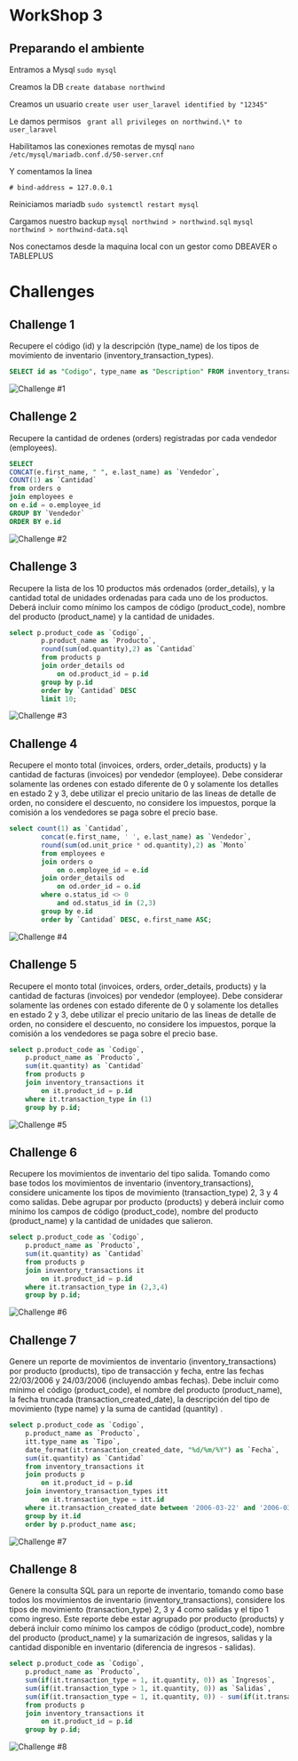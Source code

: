 # WorkShop 3

## Preparando el ambiente

Entramos a Mysql
`sudo mysql`

Creamos la DB
`create database northwind`

Creamos un usuario
`create user user_laravel identified by "12345"`

Le damos permisos
` grant all privileges on northwind.\* to user_laravel`

Habilitamos las conexiones remotas de mysql
`nano /etc/mysql/mariadb.conf.d/50-server.cnf`

Y comentamos la linea

```
# bind-address = 127.0.0.1
```

Reiniciamos mariadb
`sudo systemctl restart mysql`

Cargamos nuestro backup
`mysql northwind > northwind.sql`
`mysql northwind > northwind-data.sql`

Nos conectamos desde la maquina local con un gestor como DBEAVER o TABLEPLUS

# Challenges

## Challenge 1

Recupere el código (id) y la descripción (type_name) de los tipos de movimiento de inventario (inventory_transaction_types).

```sql
SELECT id as "Codigo", type_name as "Description" FROM inventory_transaction_types
```

![Challenge #1](images/1.jpg)

## Challenge 2

Recupere la cantidad de ordenes (orders)
registradas por cada vendedor (employees).

```sql
SELECT
CONCAT(e.first_name, " ", e.last_name) as `Vendedor`,
COUNT(1) as `Cantidad`
from orders o
join employees e
on e.id = o.employee_id
GROUP BY `Vendedor`
ORDER BY e.id
```

![Challenge #2](images/2.jpg)

## Challenge 3

Recupere la lista de los 10 productos más ordenados (order_details),
y la cantidad total de unidades ordenadas para cada uno de los
productos.
Deberá incluir como mínimo los campos de código (product_code),
nombre del producto (product_name) y la cantidad de unidades.

```sql
select p.product_code as `Codigo`,
        p.product_name as `Producto`,
        round(sum(od.quantity),2) as `Cantidad`
        from products p
        join order_details od
            on od.product_id = p.id
        group by p.id
        order by `Cantidad` DESC
        limit 10;
```

![Challenge #3](images/3.jpg)

## Challenge 4

Recupere el monto total (invoices, orders, order_details, products) y la
cantidad de facturas (invoices) por vendedor (employee). Debe
considerar solamente las ordenes con estado diferente de 0 y
solamente los detalles en estado 2 y 3, debe utilizar el precio
unitario de las lineas de detalle de orden, no considere el descuento,
no considere los impuestos, porque la comisión a los vendedores se
paga sobre el precio base.

```sql
select count(1) as `Cantidad`,
		concat(e.first_name, ' ', e.last_name) as `Vendedor`,
        round(sum(od.unit_price * od.quantity),2) as `Monto`
        from employees e
        join orders o
        	on o.employee_id = e.id
        join order_details od
        	on od.order_id = o.id
        where o.status_id <> 0
        	and od.status_id in (2,3)
        group by e.id
        order by `Cantidad` DESC, e.first_name ASC;
```

![Challenge #4](images/4.jpg)

## Challenge 5

Recupere el monto total (invoices, orders, order_details, products) y la
cantidad de facturas (invoices) por vendedor (employee). Debe
considerar solamente las ordenes con estado diferente de 0 y
solamente los detalles en estado 2 y 3, debe utilizar el precio
unitario de las lineas de detalle de orden, no considere el descuento,
no considere los impuestos, porque la comisión a los vendedores se
paga sobre el precio base.

```sql
select p.product_code as `Codigo`,
    p.product_name as `Producto`,
    sum(it.quantity) as `Cantidad`
    from products p
    join inventory_transactions it
        on it.product_id = p.id
    where it.transaction_type in (1)
    group by p.id;
```

![Challenge #5](images/5.jpg)

## Challenge 6

Recupere los movimientos de inventario del tipo salida. Tomando como base todos los movimientos de inventario (inventory_transactions), considere unicamente los tipos de movimiento (transaction_type) 2, 3 y 4 como salidas. Debe agrupar por producto (products) y deberá incluir como mínimo los campos de código (product_code), nombre del producto (product_name) y la cantidad de unidades que salieron.

```sql
select p.product_code as `Codigo`,
    p.product_name as `Producto`,
    sum(it.quantity) as `Cantidad`
    from products p
    join inventory_transactions it
        on it.product_id = p.id
    where it.transaction_type in (2,3,4)
    group by p.id;
```

![Challenge #6](images/6.jpg)

## Challenge 7

Genere un reporte de movimientos de inventario (inventory_transactions) por producto (products), tipo de transacción y fecha, entre las fechas 22/03/2006 y 24/03/2006 (incluyendo ambas fechas). Debe incluir como mínimo el código (product_code), el nombre del producto (product_name), la fecha truncada (transaction_created_date), la descripción del tipo de movimiento (type name) y la suma de cantidad (quantity) .

```sql
select p.product_code as `Codigo`,
    p.product_name as `Producto`,
    itt.type_name as `Tipo`,
    date_format(it.transaction_created_date, "%d/%m/%Y") as `Fecha`,
    sum(it.quantity) as `Cantidad`
    from inventory_transactions it
    join products p
        on it.product_id = p.id
    join inventory_transaction_types itt
        on it.transaction_type = itt.id
    where it.transaction_created_date between '2006-03-22' and '2006-03-24'
    group by it.id
	order by p.product_name asc;
```

![Challenge #7](images/7.jpg)

## Challenge 8

Genere la consulta SQL para un reporte de inventario, tomando como base todos los movimientos de inventario (inventory_transactions), considere los tipos de movimiento (transaction_type) 2, 3 y 4 como salidas y el tipo 1 como ingreso. Este reporte debe estar agrupado por producto (products) y deberá incluir como mínimo los campos de código (product_code), nombre del producto (product_name) y la sumarización de ingresos, salidas y la cantidad disponible en inventario (diferencia de ingresos - salidas).

```sql
select p.product_code as `Codigo`,
    p.product_name as `Producto`,
    sum(if(it.transaction_type = 1, it.quantity, 0)) as `Ingresos`,
    sum(if(it.transaction_type > 1, it.quantity, 0)) as `Salidas`,
    sum(if(it.transaction_type = 1, it.quantity, 0)) - sum(if(it.transaction_type > 1, it.quantity, 0)) as `Disponible`
    from products p
    join inventory_transactions it
        on it.product_id = p.id
    group by p.id;
```

![Challenge #8](images/8.jpg)
